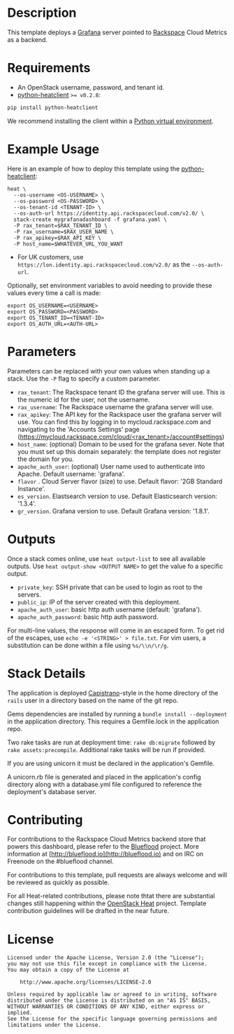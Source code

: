 Description
===========

This template deploys a [Grafana](http://grafana.org) server pointed to [Rackspace](http://rackspace.com) Cloud Metrics as a backend.

Requirements
============
* An OpenStack username, password, and tenant id.
* [python-heatclient](https://github.com/openstack/python-heatclient)
`>= v0.2.8`:

```bash
pip install python-heatclient
```

We recommend installing the client within a [Python virtual
environment](http://www.virtualenv.org/).

Example Usage
=============
Here is an example of how to deploy this template using the
[python-heatclient](https://github.com/openstack/python-heatclient):

```
heat \
  --os-username <OS-USERNAME> \
  --os-password <OS-PASSWORD> \
  --os-tenant-id <TENANT-ID> \
  --os-auth-url https://identity.api.rackspacecloud.com/v2.0/ \
  stack-create mygrafanadashboard -f grafana.yaml \
  -P rax_tenant=$RAX_TENANT_ID \
  -P rax_username=$RAX_USER_NAME \
  -P rax_apikey=$RAX_API_KEY \
  -P host_name=$WHATEVER_URL_YOU_WANT
```

* For UK customers, use `https://lon.identity.api.rackspacecloud.com/v2.0/` as
the `--os-auth-url`.

Optionally, set environment variables to avoid needing to provide these
values every time a call is made:

```
export OS_USERNAME=<USERNAME>
export OS_PASSWORD=<PASSWORD>
export OS_TENANT_ID=<TENANT-ID>
export OS_AUTH_URL=<AUTH-URL>
```

Parameters
==========
Parameters can be replaced with your own values when standing up a stack. Use
the `-P` flag to specify a custom parameter.

* `rax_tenant`: The Rackspace tenant ID the grafana server will use.  This is the numeric id for the user, not the username.
* `rax_username`: The Rackspace username the grafana server will use.
* `rax_apikey`: The API key for the Rackspace user the grafana server will use.  You can find this by logging in to mycloud.rackspace.com and navigating to the 'Accounts Settings' page ([https://mycloud.rackspace.com/cloud/<rax_tenant>/account#settings](https://mycloud.rackspace.com/cloud/<rax_tenant>/account#settings))
* `host_name`: (optional) Domain to be used for the grafana sever. Note that you must set up this domain separately: the template does not register the domain for you.
* `apache_auth_user`: (optional) User name used to authenticate into Apache.  Default username: 'grafana'.
* `flavor` . Cloud Server flavor (size) to use. Default flavor: '2GB Standard Instance'.
* `es_version`. Elastsearch version to use.  Default Elasticsearch version: '1.3.4'.
* `gr_version`. Grafana version to use. Default Grafana version: '1.8.1'.

Outputs
=======
Once a stack comes online, use `heat output-list` to see all available outputs.
Use `heat output-show <OUTPUT NAME>` to get the value fo a specific output.

* `private_key`: SSH private that can be used to login as root to the servers.
* `public_ip`: IP of the server created with this deployment.
* `apache_auth_user`: basic http auth username (default: 'grafana').
* `apache_auth_password`: basic http auth password.


For multi-line values, the response will come in an escaped form. To get rid of
the escapes, use `echo -e '<STRING>' > file.txt`. For vim users, a substitution
can be done within a file using `%s/\\n/\r/g`.

Stack Details
=============
The application is deployed [Capistrano](http://capistranorb.com/)-style
in the home directory of the `rails` user in a directory based on the name of
the git repo.

Gems dependencies are installed by running a `bundle install --deployment` in
the application directory. This requires a Gemfile.lock in the application
repo.

Two rake tasks are run at deployment time: `rake db:migrate` followed by
`rake assets:precompile`. Additional rake tasks will be run if provided.

If you are using unicorn it must be declared in the application's Gemfile.

A unicorn.rb file is generated and placed in the application's config
directory along with a database.yml file configured to reference the
deployment's database server.

Contributing
============
For contributions to the Rackspace Cloud Metrics backend store that powers this dashboard, please refer to the [Blueflood](https://github.com/rackerlabs/blueflood) project.  More information at [http://blueflood.io](http://blueflood.io) and on IRC on Freenode on the #blueflood channel.

For contributions to this template, pull requests are always welcome and will be reviewed as quickly as possible.

For all Heat-related contributions, please note thtat there are substantial changes still happening within the [OpenStack
Heat](https://wiki.openstack.org/wiki/Heat) project. Template contribution guidelines will be drafted in the near future.

License
=======
```
Licensed under the Apache License, Version 2.0 (the "License");
you may not use this file except in compliance with the License.
You may obtain a copy of the License at

    http://www.apache.org/licenses/LICENSE-2.0

Unless required by applicable law or agreed to in writing, software
distributed under the License is distributed on an "AS IS" BASIS,
WITHOUT WARRANTIES OR CONDITIONS OF ANY KIND, either express or implied.
See the License for the specific language governing permissions and
limitations under the License.
```
